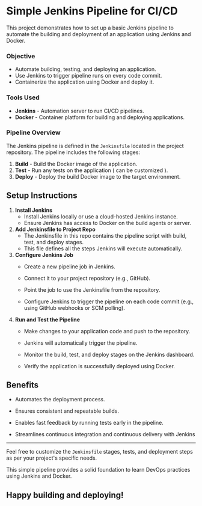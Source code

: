 # Simple Jenkins Pipeline for CI/CD

This project demonstrates how to set up a basic Jenkins pipeline to automate the building and deployment of an application using Jenkins and Docker.

### Objective

- Automate building, testing, and deploying an application.
- Use Jenkins to trigger pipeline runs on every code commit.
- Containerize the application using Docker and deploy it.

### Tools Used
* **Jenkins** - Automation server to run CI/CD pipelines.
* **Docker** - Container platform for building and deploying applications.

### Pipeline Overview

The Jenkins pipeline is defined in the ```Jenkinsfile``` located in the project repository. The pipeline includes the following stages:
1. **Build** - Build the Docker image of the application.
2. **Test** - Run any tests on the application ( can be customized ).
3. **Deploy** - Deploy the build Docker image to the target environment.

## Setup Instructions 
1. **Install Jenkins**
   * Install Jenkins locally or use a cloud-hosted Jenkins instance.
   * Ensure Jenkins has access to Docker on the build agents or server.
2. **Add Jenkinsfile to Project Repo**
   * The Jenkinsfile in this repo contains the pipeline script with build, test, and deploy stages.
   * This file defines all the steps Jenkins will execute automatically.
3. **Configure Jenkins Job**
   * Create a new pipeline job in Jenkins.
   * Connect it to your project repository (e.g., GitHub).

   * Point the job to use the Jenkinsfile from the repository.

   * Configure Jenkins to trigger the pipeline on each code commit (e.g., using GitHub webhooks or SCM polling).
4. **Run and Test the Pipeline**
   * Make changes to your application code and push to the repository.

   * Jenkins will automatically trigger the pipeline.

   * Monitor the build, test, and deploy stages on the Jenkins dashboard.

   * Verify the application is successfully deployed using Docker.

## Benefits
* Automates the deployment process.

* Ensures consistent and repeatable builds.

* Enables fast feedback by running tests early in the pipeline.

* Streamlines continuous integration and continuous delivery with Jenkins

------------------------------------------------------------
Feel free to customize the ```Jenkinsfile``` stages, tests, and deployment steps as per your project's specific needs.

This simple pipeline provides a solid foundation to learn DevOps practices using Jenkins and Docker. 

## Happy building and deploying!